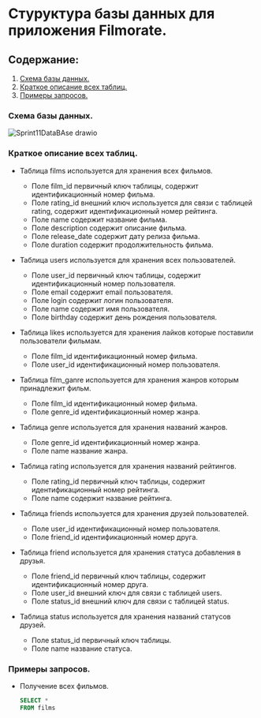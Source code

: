 # Стуруктура базы данных для приложения Filmorate.
## Содержание:
1. [Схема базы данных.](https://github.com/Cra5h23/Sprint11DataBase/edit/main/README.md#%D1%81%D1%85%D0%B5%D0%BC%D0%B0-%D0%B1%D0%B0%D0%B7%D1%8B-%D0%B4%D0%B0%D0%BD%D0%BD%D1%8B%D1%85)
2. [Краткое описание всех таблиц.](https://github.com/Cra5h23/Sprint11DataBase/edit/main/README.md#%D0%BA%D1%80%D0%B0%D1%82%D0%BA%D0%BE%D0%B5-%D0%BE%D0%BF%D0%B8%D1%81%D0%B0%D0%BD%D0%B8%D0%B5-%D0%B2%D1%81%D0%B5%D1%85-%D1%82%D0%B0%D0%B1%D0%BB%D0%B8%D1%86)
3. [Примеры запросов.](https://github.com/Cra5h23/Sprint11DataBase/edit/main/README.md#%D0%BF%D1%80%D0%B8%D0%BC%D0%B5%D1%80%D1%8B-%D0%B7%D0%B0%D0%BF%D1%80%D0%BE%D1%81%D0%BE%D0%B2)
### Схема базы данных.
![Sprint11DataBAse drawio](https://github.com/Cra5h23/Sprint11DataBase/assets/145023705/e0a3972d-c9da-4ad6-9bd5-4e1d858aa016)

### Краткое описание всех таблиц.
- Таблица films используется для хранения всех фильмов.
  * Поле film_id первичный ключ таблицы, содержит идентификационный номер фильма.
  * Поле rating_id внешний ключ используется для связи с таблицей rating, содержит идентификационный номер рейтинга.
  * Поле name содержит название фильма.
  * Поле description содержит описание фильма.
  * Поле release_date содержит дату релиза фильма.
  * Поле duration содержит продолжительность фильма.
  
- Таблица users используется для хранения всех пользователей.
  * Поле user_id первичный ключ таблицы, содержит идентификационный номер пользователя.
  * Поле email содержит email пользователя.
  * Поле login содержит логин пользователя.
  * Поле name содержит имя пользователя.
  * Поле birthday содержит день рождения пользователя.

- Таблица likes используется для хранения лайков которые поставили пользователи фильмам.
  * Поле film_id идентификационный номер фильма.
  * Поле user_id идентификационный номер пользователя.

- Таблица film_ganre используется для хранения жанров которым принадлежит фильм.
  * Поле film_id идентификационный номер фильма.
  * Поле genre_id идентификационный номер жанра.

- Таблица genre используется для хранения названий жанров.
  * Поле genre_id идентификационный номер жанра.
  * Поле name название жанра.

- Таблица rating используется для хранения названий рейтингов.
  * Поле rating_id первичный ключ таблицы, содержит идентификационный номер рейтинга.
  * Поле name содержит название рейтинга.

- Таблица friends используется для хранения друзей пользователей.
  * Поле user_id идентификационный номер пользователя.
  * Поле friend_id идентификационный номер друга.

- Таблица friend используется для хранения статуса добавления в друзья.
  * Поле	friend_id первичный ключ таблицы, содержит идентификационный номер друга.
  * Поле	user_id внешний ключ для связи с таблицей users. 
  * Поле	status_id внешний ключ для связи с таблицей status.

- Таблица status используется для хранения названий статусов друзей.
  * Поле status_id первичный ключ таблицы.
  * Поле name название статуса.

### Примеры запросов.
- Получение всех фильмов.
  ```SQL
  SELECT *
  FROM films
  ```
